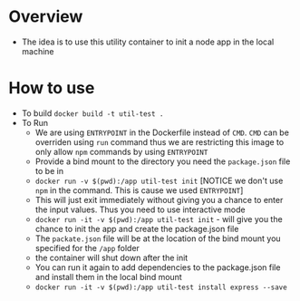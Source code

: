 # Overview

* The idea is to use this utility container to init a node app in the local machine

# How to use

* To build `docker build -t util-test .`
* To Run
   - We are using `ENTRYPOINT` in the Dockerfile instead of `CMD`. `CMD` can be overriden using `run` command thus we are restricting this image to only allow `npm` commands by using `ENTRYPOINT`
   - Provide a bind mount to the directory you need the `package.json` file to be in
   - `docker run -v $(pwd):/app util-test init` [NOTICE we don't use `npm` in the command. This is cause we used `ENTRYPOINT`]
   - This will just exit immediately without giving you a chance to enter the input values. Thus you need to use interactive mode
   - `docker run -it -v $(pwd):/app util-test init` - will give you the chance to init the app and create the package.json file
   - The `packate.json` file will be at the location of the bind mount you specified for the `/app` folder
   - the container will shut down after the init
   - You can run it again to add dependencies to the package.json file and install them in the local bind mount
   - `docker run -it -v $(pwd):/app util-test install express --save`